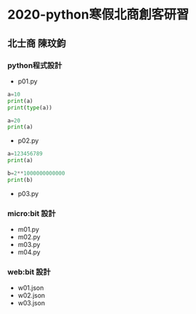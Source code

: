 # 2020-python寒假北商創客研習
## 北士商 陳玟鈞

### python程式設計
- p01.py
``` python
a=10
print(a)
print(type(a))

a=20
print(a)
```
- p02.py
``` python
a=123456789
print(a)

b=2**1000000000000
print(b)
```
- p03.py
### micro:bit 設計
- m01.py
- m02.py
- m03.py
- m04.py
### web:bit 設計
- w01.json
- w02.json
- w03.json
